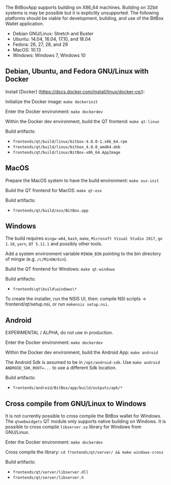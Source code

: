 The BitBoxApp supports building on X86_64 machines. Building on 32bit
systems is may be possible but it is explicitly unsupported. The following
platforms should be viable for development, building, and use of the BitBox
Wallet application.

* Debian GNU/Linux: Stretch and Buster
* Ubuntu: 14.04, 16.04, 17.10, and 18.04
* Fedora: 26, 27, 28, and 29
* MacOS: 10.13
* Windows: Windows 7, Windows 10

## Debian, Ubuntu, and Fedora GNU/Linux with Docker

Install [Docker]
(https://docs.docker.com/install/linux/docker-ce/):

Initialize the Docker image:
`make dockerinit`

Enter the Docker environment:
`make dockerdev`

Within the Docker dev environment, build the QT frontend:
`make qt-linux`

Build artifacts:
* `frontends/qt/build/linux/bitbox-4.0.0-1.x86_64.rpm`
* `frontends/qt/build/linux/bitbox_4.0.0_amd64.deb`
* `frontends/qt/build/linux/BitBox-x86_64.AppImage`

## MacOS

Prepare the MacOS system to have the build environment:
`make osx-init`

Build the QT frontend for MacOS:
`make qt-osx`

Build artifacts:
* `frontends/qt/build/osx/BitBox.app`

## Windows

The build requires `mingw-w64`, `bash`, `make`, `Microsoft Visual Studio 2017`, `go 1.10`, `yarn`,
`QT 5.11.1` and possibly other tools.

Add a system environment variable `MINGW_BIN` pointing to the bin directory of mingw
(e.g. `/c/MinGW/bin`).

Build the QT frontend for Windows: `make qt-windows`

Build artifacts:
* `frontends\qt\build\windows\*`

To create the installer, run the NSIS UI, then: compile NSI scripts -> frontend/qt/setup.nsi, or run
`makensis setup.nsi`.

## Android

EXPERIMENTAL / ALPHA, do not use in production.

Enter the Docker environment: `make dockerdev`

Within the Docker dev environment, build the Android App: `make android`

The Android Sdk is assumed to be in `/opt/android-sdk`. Use `make android ANDROID_SDK_ROOT=...` to
use a different Sdk location.

Build artifacts:
* `frontends/android/BitBox/app/build/outputs/apk/*`

## Cross compile from GNU/Linux to Windows
It is not currently possible to cross compile the BitBox wallet for Windows.
The `qtwebwidgets` QT module only supports native building on Windows. It is
possible to cross compile `libserver.so` library for Windows from GNU/Linux.

Enter the Docker environment:
`make dockerdev`

Cross compile the library:
`cd frontends/qt/server/ && make windows-cross`

Build artifacts:
* `frontends/qt/server/libserver.dll`
* `frontends/qt/server/libserver.h`
